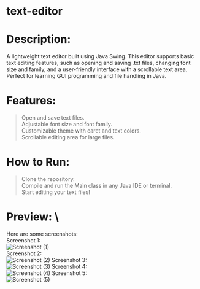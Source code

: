 # text-editor
# Description:
A lightweight text editor built using Java Swing. This editor supports basic text editing features, such as opening and saving .txt files, changing font size and family, and a user-friendly interface with a scrollable text area. Perfect for learning GUI programming and file handling in Java.

# Features:
>Open and save text files.\
>Adjustable font size and font family.\
>Customizable theme with caret and text colors.\
>Scrollable editing area for large files.

# How to Run:
>Clone the repository.\
>Compile and run the Main class in any Java IDE or terminal.\
>Start editing your text files!

# Preview: \
Here are some screenshots:\
Screenshot 1:\
![Screenshot (1)](https://github.com/user-attachments/assets/c600e080-451a-487b-ad61-b0a87b80b23d)  \
Screenshot 2:\
![Screenshot (2)](https://github.com/user-attachments/assets/25c916e1-4e6e-4c8b-9a90-12e2c9c63fec)
Screenshot 3:\
![Screenshot (3)](https://github.com/user-attachments/assets/20c0fe27-ab67-4b19-8fd2-ede1643a8f38)
Screenshot 4:\
![Screenshot (4)](https://github.com/user-attachments/assets/00cb6256-7476-4a11-b5e3-606ac0da657f)
Screenshot 5:\
![Screenshot (5)](https://github.com/user-attachments/assets/afef0985-172e-4477-9027-b3190360b47b)





